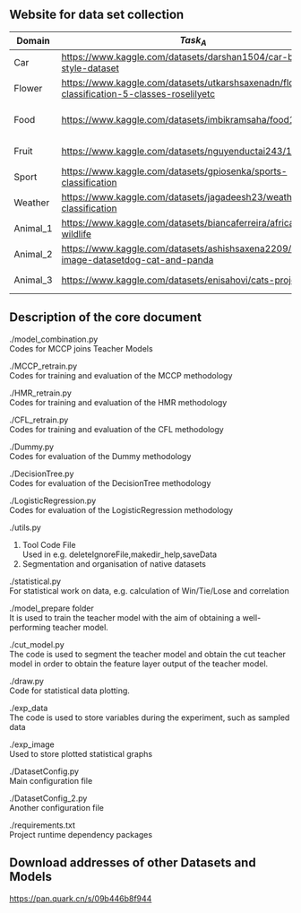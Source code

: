 ## Website for data set collection

| Domain   | $Task_A$                                                                                       | $Task_B$                                                                                                         |
|----------|---------------------------------------------------------------------------------------------|---------------------------------------------------------------------------------------------------------------|
| Car      | https://www.kaggle.com/datasets/darshan1504/car-body-style-dataset                          | https://pan.baidu.com/s/1xeYXXIp0V-llV1c9IEqk-w (password:zq4s)                                               |
| Flower   | https://www.kaggle.com/datasets/utkarshsaxenadn/flower-classification-5-classes-roselilyetc | https://www.kaggle.com/datasets/alxmamaev/flowers-recognition                                                 |
| Food     | https://www.kaggle.com/datasets/imbikramsaha/food11                                         | https://www.kaggle.com/datasets/manishkc06/food-classification-burger-pizza-coke?select=Training_set_food.csv |
| Fruit    | https://www.kaggle.com/datasets/nguyenductai243/10-fruit                                    | https://www.kaggle.com/datasets/alibaloch/vegetables-fruits-fresh-and-stale                                   |
| Sport    | https://www.kaggle.com/datasets/gpiosenka/sports-classification                             | https://www.kaggle.com/datasets/rishikeshkonapure/sports-image-dataset                                        |
| Weather  | https://www.kaggle.com/datasets/jagadeesh23/weather-classification                          | https://www.kaggle.com/datasets/jehanbhathena/weather-dataset                                                 |
| Animal_1 | https://www.kaggle.com/datasets/biancaferreira/african-wildlife                             | https://www.kaggle.com/datasets/brsdincer/danger-of-extinction-animal-image-set/code                          |
| Animal_2 | https://www.kaggle.com/datasets/ashishsaxena2209/animal-image-datasetdog-cat-and-panda      | https://www.kaggle.com/datasets/shiv28/animal-5-mammal                                                        |
| Animal_3 | https://www.kaggle.com/datasets/enisahovi/cats-projekat-4                                   | https://www.kaggle.com/datasets/anshulmehtakaggl/wildlife-animals-images?select=cheetah-resize-224            |

## Description of the core document
./model_combination.py<br>
Codes for MCCP joins Teacher Models

./MCCP_retrain.py<br>
Codes for training and evaluation of the MCCP methodology

./HMR_retrain.py<br>
Codes for training and evaluation of the HMR methodology

./CFL_retrain.py<br>
Codes for training and evaluation of the CFL methodology

./Dummy.py<br>
Codes for evaluation of the Dummy methodology

./DecisionTree.py<br>
Codes for evaluation of the DecisionTree methodology

./LogisticRegression.py<br>
Codes for evaluation of the LogisticRegression methodology

./utils.py
1. Tool Code File<br>
Used in e.g. deleteIgnoreFile,makedir_help,saveData
2. Segmentation and organisation of native datasets

./statistical.py<br>
For statistical work on data, e.g. calculation of Win/Tie/Lose and correlation

./model_prepare folder<br>
It is used to train the teacher model with the aim of obtaining a well-performing teacher model.

./cut_model.py<br>
The code is used to segment the teacher model and obtain the cut teacher model in order to obtain the feature layer output of the teacher model.

./draw.py<br>
Code for statistical data plotting.

./exp_data<br>
The code is used to store variables during the experiment, such as sampled data

./exp_image<br>
Used to store plotted statistical graphs

./DatasetConfig.py<br>
Main configuration file

./DatasetConfig_2.py<br>
Another configuration file

./requirements.txt<br>
Project runtime dependency packages


## Download addresses of other Datasets and Models
https://pan.quark.cn/s/09b446b8f944